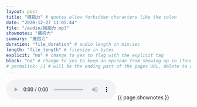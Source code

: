 ```yaml
---
layout: post
title: "擁抱力" # quotes allow forbidden characters like the colon
date: "2020-12-27 11:05:44"
file: "/audio/擁抱力.mp3"
shownotes: "擁抱力"
summary: "擁抱力"
duration: "file_duration" # audio length in min:sec
length: "file_length" # filesize in bytes
explicit: "no" # change to yes to flag with the explicit tag
block: "no" # change to yes to keep an episode from showing up in iTunes
# permalink: /1 # will be the ending part of the pages URL, delete to default to the title
---
```


<audio controls>
<source src="{{site.url}}{{site.baseurl}}{{ page.file }}" type="audio/x-mp3">
Your browser does not support the audio element.
</audio>
{{ page.shownotes }}
